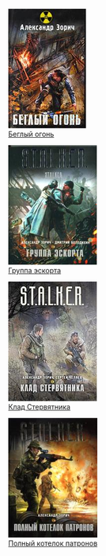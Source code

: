 ![](Беглый%20огонь.jpg)  
[Беглый огонь](Беглый%20огонь)

![](Группа%20эскорта.jpg)  
[Группа эскорта](Группа%20эскорта)

![](Клад%20Стервятника.jpg)  
[Клад Стервятника](Клад%20Стервятника)

![](Полный%20котелок%20патронов.jpg)  
[Полный котелок патронов](Полный%20котелок%20патронов)
